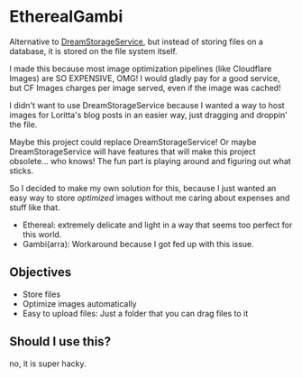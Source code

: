 # EtherealGambi

Alternative to [DreamStorageService](https://github.com/PerfectDreams/DreamStorageService), but instead of storing files on a database, it is stored on the file system itself.

I made this because most image optimization pipelines (like Cloudflare Images) are SO EXPENSIVE, OMG! I would gladly pay for a good service, but CF Images charges per image served, even if the image was cached!

I didn't want to use DreamStorageService because I wanted a way to host images for Loritta's blog posts in an easier way, just dragging and droppin' the file.

Maybe this project could replace DreamStorageService! Or maybe DreamStorageService will have features that will make this project obsolete... who knows! The fun part is playing around and figuring out what sticks.

So I decided to make my own solution for this, because I just wanted an easy way to store *optimized* images without me caring about expenses and stuff like that.

* Ethereal: extremely delicate and light in a way that seems too perfect for this world.
* Gambi(arra): Workaround because I got fed up with this issue.

## Objectives

* Store files
* Optimize images automatically
* Easy to upload files: Just a folder that you can drag files to it

## Should I use this?

no, it is super hacky.